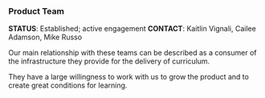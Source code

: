 ### Product Team

**STATUS**: Established; active engagement
**CONTACT**: Kaitlin Vignali, Cailee Adamson, Mike Russo

Our main relationship with these teams can be described as a consumer of the
infrastructure they provide for the delivery of curriculum.

They have a large willingness to work with us to grow the product and to create
great conditions for learning.
